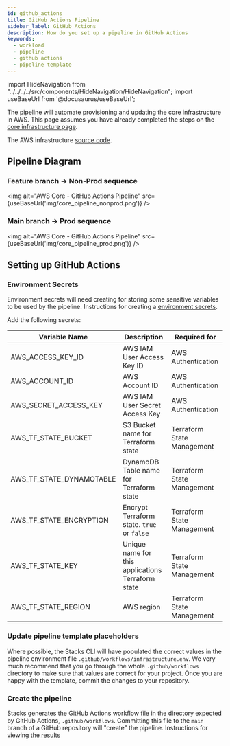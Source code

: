 ```yaml
---
id: github_actions
title: GitHub Actions Pipeline
sidebar_label: GitHub Actions
description: How do you set up a pipeline in GitHub Actions
keywords:
  - workload
  - pipeline
  - github actions
  - pipeline template
---
```


import HideNavigation from "../../../../src/components/HideNavigation/HideNavigation";
import useBaseUrl from '@docusaurus/useBaseUrl';

The pipeline will automate provisioning and updating the core infrastructure in AWS. This page assumes you have already completed the steps on the [core infrastructure page](../core_infrastructure.md).

The AWS infrastructure [source code](https://github.com/Ensono/stacks-infrastructure-eks).

## Pipeline Diagram

### Feature branch -> Non-Prod sequence

<img alt="AWS Core - GitHub Actions Pipeline" src={useBaseUrl('img/core_pipeline_nonprod.png')} />

### Main branch -> Prod sequence

<img alt="AWS Core - GitHub Actions Pipeline" src={useBaseUrl('img/core_pipeline_prod.png')} />

## Setting up GitHub Actions

### Environment Secrets

Environment secrets will need creating for storing some sensitive variables to be used by the pipeline. Instructions for creating a [environment secrets](https://docs.github.com/en/actions/managing-workflow-runs-and-deployments/managing-deployments/managing-environments-for-deployment#environment-secrets).

Add the following secrets:

| Variable Name            | Description                                       | Required for               |
| ------------------------ | ------------------------------------------------- | -------------------------- |
| AWS_ACCESS_KEY_ID        | AWS IAM User Access Key ID                        | AWS Authentication         |
| AWS_ACCOUNT_ID           | AWS Account ID                                    | AWS Authentication         |
| AWS_SECRET_ACCESS_KEY    | AWS IAM User Secret Access Key                    | AWS Authentication         |
| AWS_TF_STATE_BUCKET      | S3 Bucket name for Terraform state                | Terraform State Management |
| AWS_TF_STATE_DYNAMOTABLE | DynamoDB Table name for Terraform state           | Terraform State Management |
| AWS_TF_STATE_ENCRYPTION  | Encrypt Terraform state. `true` or `false`        | Terraform State Management |
| AWS_TF_STATE_KEY         | Unique name for this applications Terraform state | Terraform State Management |
| AWS_TF_STATE_REGION      | AWS region                                        | Terraform State Management |

### Update pipeline template placeholders

Where possible, the Stacks CLI will have populated the correct values in the pipeline environment file `.github/workflows/infrastructure.env`. We very much recommend that you go through the whole `.github/workflows` directory to make sure that values are correct for your project. Once you are happy with the template, commit the changes to your repository.

### Create the pipeline

Stacks generates the GitHub Actions workflow file in the directory expected by GitHub Actions, `.github/workflows`. Committing this file to the `main` branch of a GitHub repository will "create" the pipeline. Instructions for viewing [the results](https://docs.github.com/en/actions/writing-workflows/quickstart#viewing-your-workflow-results)

<HideNavigation next />
